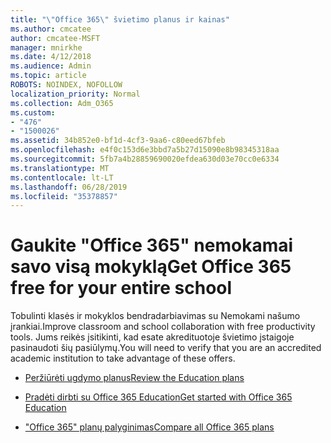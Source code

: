 ```yaml
---
title: "\"Office 365\" švietimo planus ir kainas"
ms.author: cmcatee
author: cmcatee-MSFT
manager: mnirkhe
ms.date: 4/12/2018
ms.audience: Admin
ms.topic: article
ROBOTS: NOINDEX, NOFOLLOW
localization_priority: Normal
ms.collection: Adm_O365
ms.custom:
- "476"
- "1500026"
ms.assetid: 34b852e0-bf1d-4cf3-9aa6-c80eed67bfeb
ms.openlocfilehash: e4f0c153d6e3bbd7a5b27d15090e8b98345318aa
ms.sourcegitcommit: 5fb7a4b28859690020efdea630d03e70cc0e6334
ms.translationtype: MT
ms.contentlocale: lt-LT
ms.lasthandoff: 06/28/2019
ms.locfileid: "35378857"
---
```

# <a name="get-office-365-free-for-your-entire-school"></a><span data-ttu-id="30213-102">Gaukite "Office 365" nemokamai savo visą mokyklą</span><span class="sxs-lookup"><span data-stu-id="30213-102">Get Office 365 free for your entire school</span></span>

<span data-ttu-id="30213-103">Tobulinti klasės ir mokyklos bendradarbiavimas su Nemokami našumo įrankiai.</span><span class="sxs-lookup"><span data-stu-id="30213-103">Improve classroom and school collaboration with free productivity tools.</span></span> <span data-ttu-id="30213-104">Jums reikės įsitikinti, kad esate akredituotoje švietimo įstaigoje pasinaudoti šių pasiūlymų.</span><span class="sxs-lookup"><span data-stu-id="30213-104">You will need to verify that you are an accredited academic institution to take advantage of these offers.</span></span>
  
- [<span data-ttu-id="30213-105">Peržiūrėti ugdymo planus</span><span class="sxs-lookup"><span data-stu-id="30213-105">Review the Education plans</span></span>](https://products.office.com/academic/compare-office-365-education-plans)

- [<span data-ttu-id="30213-106">Pradėti dirbti su Office 365 Education</span><span class="sxs-lookup"><span data-stu-id="30213-106">Get started with Office 365 Education</span></span>](https://support.office.com/article/ab02abe5-a1ee-458c-b749-5b44416ccf1)

- [<span data-ttu-id="30213-107">"Office 365" planų palyginimas</span><span class="sxs-lookup"><span data-stu-id="30213-107">Compare all Office 365 plans</span></span>](https://products.office.com/business/compare-more-office-365-for-business-plans)
